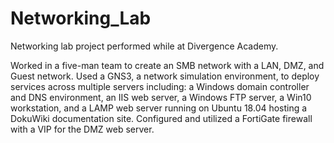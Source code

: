 # Networking_Lab
Networking lab project performed while at Divergence Academy.

Worked in a five-man team to create an SMB network with a LAN, DMZ, and Guest network. Used a GNS3, a network simulation environment, to deploy services across multiple servers including: a Windows domain controller and DNS environment, an IIS web server, a Windows FTP server, a Win10 workstation, and a LAMP web server running on Ubuntu 18.04 hosting a DokuWiki documentation site. Configured and utilized a FortiGate firewall with a VIP for the DMZ web server.
